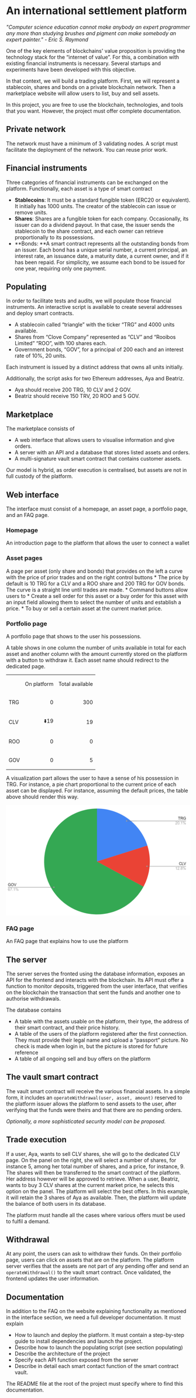 # An international settlement platform

_"Computer science education cannot make anybody an expert programmer any more than studying brushes and pigment can make somebody an expert painter." - Eric S. Raymond_

One of the key elements of blockchains' value proposition is providing the technology stack for the “internet of value”. For this, a combination with existing financial instruments is necessary. Several startups and experiments have been developed with this objective.

In that context, we will build a trading platform. First, we will represent a stablecoin, shares and bonds on a private blockchain network. Then a marketplace website will allow users to list, buy and sell assets.

In this project, you are free to use the blockchain, technologies, and tools that you want. However, the project must offer complete documentation. 

## Private network

The network must have a minimum of 3 validating nodes. A script must facilitate the deployment of the network. You can reuse prior work.

## Financial instruments

Three categories of financial instruments can be exchanged on the platform. Functionally, each asset is a type of smart contract

* **Stablecoins**: It must be a standard fungible token (ERC20 or equivalent). It initially has 1000 units. The creator of the stablecoin can issue or remove units.
* **Shares**: Shares are a fungible token for each company. Occasionally, its issuer can do a dividend payout. In that case, the issuer sends the stablecoin to the share contract, and each owner can retrieve proportionally to its possessions. 
* **Bonds: **A smart contract represents all the outstanding bonds from an issuer. Each bond has a unique serial number, a current principal, an interest rate, an issuance date, a maturity date, a current owner, and if it has been repaid. For simplicity, we assume each bond to be issued for one year, requiring only one payment. 

## Populating

In order to facilitate tests and audits, we will populate those financial instruments. An interactive script is available to create several addresses and deploy smart contracts. 

* A stablecoin called “triangle” with the ticker “TRG” and 4000 units available.
* Shares from “Clove Company” represented as “CLV” and “Rooibos Limited” “ROO”, with 100 shares each.
* Government bonds, “GOV”, for a principal of 200 each and an interest rate of 10%, 20 units.

Each instrument is issued by a distinct address that owns all units initially.

Additionally, the script asks for two Ethereum addresses, Aya and Beatriz.
- Aya should receive 200 TRG, 10 CLV and 2 GOV. 
- Beatriz should receive 150 TRV, 20 ROO and 5 GOV.


## Marketplace

The marketplace consists of 



* A web interface that allows users to visualise information and give orders.
* A server with an API and a database that stores listed assets and orders. 
* A multi-signature vault smart contract that contains customer assets. 

Our model is hybrid, as order execution is centralised, but assets are not in full custody of the platform. 


## Web interface

The interface must consist of a homepage, an asset page, a portfolio page, and an FAQ page.

### Homepage
An introduction page to the platform that allows the user to connect a wallet

### Asset pages
A page per asset (only share and bonds) that provides on the left a curve with the price of prior trades and on the right control buttons
    * The price by default is 10 TRG for a CLV and a ROO share and 200 TRG for GOV bonds. The curve is a straight line until trades are made.
    * Command buttons allow users to 
        * Create a sell order for this asset or a buy order for this asset with an input field allowing them to select the number of units and establish a price. 
        * To buy or sell a certain asset at the current market price.

### Portfolio page
A portfolio page that shows to the user his possessions.

A table shows in one column the number of units available in total for each asset and another column with the amount currently stored on the platform with a button to withdraw it. Each asset name should redirect to the dedicated page. 

<table>
  <tr>
   <td>
   </td>
   <td>
<p style="text-align: right">
On platform</p>

   </td>
   <td><p style="text-align: right">
Total available</p>

   </td>
  </tr>
  <tr>
   <td>TRG
   </td>
   <td><p style="text-align: right">
0</p>

   </td>
   <td><p style="text-align: right">
300</p>

   </td>
  </tr>
  <tr>
   <td>CLV
   </td>
   <td><p style="text-align: right">
⬇️19</p>

   </td>
   <td><p style="text-align: right">
19</p>

   </td>
  </tr>
  <tr>
   <td>ROO
   </td>
   <td><p style="text-align: right">
0</p>

   </td>
   <td><p style="text-align: right">
0</p>

   </td>
  </tr>
  <tr>
   <td>GOV
   </td>
   <td><p style="text-align: right">
0</p>

   </td>
   <td><p style="text-align: right">
5</p>

   </td>
  </tr>
</table>

A visualization part allows the user to have a sense of his possession in TRG. For instance, a pie chart proportional to the current price of each asset can be displayed. For instance, assuming the default prices, the table above should render this way. 

  ![alt_text](viz.png "Vizualisation")

### FAQ page
An FAQ page that explains how to use the platform 


## The server

The server serves the fronted using the database information, exposes an API for the frontend and interacts with the blockchain. Its API must offer a function to monitor deposits, triggered from the user interface, that verifies on the blockchain the transaction that sent the funds and another one to authorise withdrawals.

The database contains
* A table with the assets usable on the platform, their type, the address of their smart contract, and their price history.
* A table of the users of the platform registered after the first connection. They must provide their legal name and upload a “passport” picture. No check is made when login in, but the picture is stored for future reference
* A table of all ongoing sell and buy offers on the platform


## The vault smart contract

The vault smart contract will receive the various financial assets. In a simple form, it includes an `operateWithdrawal(user, asset, amount)` reserved to the platform issuer allows the platform to send assets to the user, after verifying that the funds were theirs and that there are no pending orders. 

_Optionally, a more sophisticated security model can be proposed._


## Trade execution

If a user, Aya, wants to sell CLV shares, she will go to the dedicated CLV page. On the panel on the right, she will select a number of shares, for instance 5, among her total number of shares, and a price, for instance, 9. The shares will then be transferred to the smart contract of the platform. Her address however will be approved to retrieve. When a user, Beatriz, wants to buy 3 CLV shares at the current market price, he selects this option on the panel. The platform will select the best offers. In this example, it will retain the 3 shares of Aya as available. Then, the platform will update the balance of both users in its database. 

The platform must handle all the cases where various offers must be used to fulfil a demand. 


## Withdrawal

At any point, the users can ask to withdraw their funds. On their portfolio page, users can click on assets that are on the platform. The platform server verifies that the assets are not part of any pending offer and send an `operateWithdrawal()` to the vault smart contract. Once validated, the frontend updates the user information. 


## Documentation

In addition to the FAQ on the website explaining functionality as mentioned in the interface section, we need a full developer documentation. It must explain 

* How to launch and deploy the platform. It must contain a step-by-step guide to install dependencies and launch the project. 
* Describe how to launch the populating script (see section populating)
* Describe the architecture of the project
* Specify each API function exposed from the server
* Describe in detail each smart contact function of the smart contract vault. 

The README file at the root of the project must specify where to find this documentation. 

